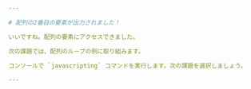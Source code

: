 ```yaml
---

# 配列の2番目の要素が出力されました！

いいですね。配列の要素にアクセスできました。

次の課題では、配列のループの例に取り組みます。

コンソールで `javascripting` コマンドを実行します。次の課題を選択しましょう。

---
```

